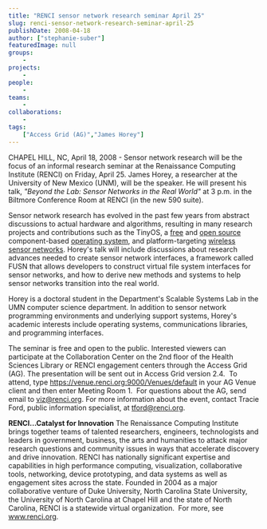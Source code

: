 ```yaml
---
title: "RENCI sensor network research seminar April 25"
slug: renci-sensor-network-research-seminar-april-25
publishDate: 2008-04-18
author: ["stephanie-suber"]
featuredImage: null
groups:
    - 
projects:
    - 
people:
    - 
teams: 
    - 
collaborations:
    - 
tags:
    ["Access Grid (AG)","James Horey"]
---
```

CHAPEL HILL, NC, April 18, 2008 - Sensor network research will be the focus of an informal research seminar at the Renaissance Computing Institute (RENCI) on Friday, April 25. James Horey, a researcher at the University of New Mexico (UNM), will be the speaker. He will present his talk, <em>"Beyond the Lab: Sensor Networks in the Real  World"</em> at 3 p.m. in the Biltmore Conference Room at RENCI (in the new 590  suite).

Sensor network research has evolved in the past few years from abstract discussions to actual hardware and algorithms, resulting in many research projects and contributions such as the TinyOS, a <a title="Free software" href="http://en.wikipedia.org/wiki/Free_software" target="_blank">free</a> and <a title="Open source software" href="http://en.wikipedia.org/wiki/Open_source_software" target="_blank">open source</a> component-based <a title="Operating system" href="http://en.wikipedia.org/wiki/Operating_system" target="_blank">operating system</a>,  and platform-targeting <a title="Wireless sensor network" href="http://en.wikipedia.org/wiki/Wireless_sensor_network" target="_blank">wireless sensor  networks</a>. Horey's talk will include discussions about research advances needed to create sensor network interfaces, a framework called FUSN that allows developers to construct virtual file system interfaces for sensor networks, and how to derive new methods and systems to help sensor networks transition into the real world.

Horey is a doctoral student in the Department's Scalable Systems Lab in the UMN computer science department. In addition to sensor network programming environments and underlying support systems, Horey's academic interests include operating systems, communications libraries, and programming interfaces.

The seminar is free and open to the public. Interested viewers can participate at the Collaboration Center on the 2nd floor of the Health Sciences Library or RENCI engagement centers through the Access Grid (AG). The presentation will be sent out in Access Grid version 2.4.  To attend, type https://venue.renci.org:9000/Venues/default in your AG Venue client and then enter Meeting Room 1.  For questions about the AG, send email to <a href="mailto:viz@renci.org">viz@renci.org</a>. For more information about the  event, contact Tracie Ford, public information specialist, at <a href="mailto:tford@renci.org">tford@renci.org</a>.

<strong>RENCI…Catalyst for Innovation</strong>
The Renaissance Computing Institute brings together teams of talented researchers, engineers, technologists and leaders in government, business, the arts and humanities to attack major research questions and community issues in ways that accelerate discovery and drive innovation. RENCI has nationally significant expertise and capabilities in high performance computing, visualization, collaborative tools, networking, device prototyping, and data systems as well as engagement sites across the state. Founded in 2004 as a major collaborative venture of Duke University, North Carolina State University, the University of North Carolina at Chapel Hill and the state of North Carolina, RENCI is a statewide virtual organization.  For more, see <a href="https://www.renci.org/">www.renci.org</a>.
